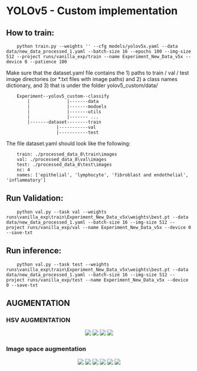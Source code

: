 # YOLOv5 - Custom implementation

## How to train:

        python train.py --weights '' --cfg models/yolov5x.yaml --data data/new_data_processed_1.yaml --batch-size 16 --epochs 100 --img-size 512 --project runs/vanilla_exp/train --name Experiment_New_Data_v5x --device 0 --patience 100

Make sure that the dataset.yaml file contains the 1) paths to train / val / test image directories (or *.txt files with image paths) and 2) a class names dictionary, and 3) that is under the folder yolov5_custom/data/

        Experiment--yolov5_custom--classify
            |              |-------data
            |              |-------modoels
            |              |-------utils
            |              |------- ...
            |-------dataset--------train
                       |-----------val
                       |-----------test

The file dataset.yaml should look like the following:

        train: ./processed_data_8\train\images
        val: ./processed_data_8\val\images
        test: ./processed_data_8\test\images
        nc: 4
        names: ['epithelial', 'lymphocyte', 'fibroblast and endothelial', 'inflammatory']
           

## Run Validation:

        python val.py --task val --weights runs\vanilla_exp\train\Experiment_New_Data_v5x\weights\best.pt --data data/new_data_processed_1.yaml --batch-size 16 --img-size 512 --project runs/vanilla_exp/val --name Experiment_New_Data_v5x --device 0 --save-txt

## Run inference:

        python val.py --task test --weights runs\vanilla_exp\train\Experiment_New_Data_v5x\weights\best.pt --data data/new_data_processed_1.yaml --batch-size 16 --img-size 512 --project runs/vanilla_exp/test --name Experiment_New_Data_v5x --device 0 --save-txt
        
## AUGMENTATION

### HSV AUGMENTATION 
<p align="center">

<img src= https://github.com/AndreaCamilloni/MScThesis-KTHWork/blob/1a0bda42fb62c5a79e91097bc706090dfa061f1a/yolov5_custom/figures/AUG-BATCH/HSV-SAT.png>
<img src= https://github.com/AndreaCamilloni/MScThesis-KTHWork/blob/1a0bda42fb62c5a79e91097bc706090dfa061f1a/yolov5_custom/figures/AUG-BATCH/HSV-VALUE.png>
<img src= https://github.com/AndreaCamilloni/MScThesis-KTHWork/blob/1a0bda42fb62c5a79e91097bc706090dfa061f1a/yolov5_custom/figures/AUG-BATCH/HSV-HUE.png>
<img src= https://github.com/AndreaCamilloni/MScThesis-KTHWork/blob/1a0bda42fb62c5a79e91097bc706090dfa061f1a/yolov5_custom/figures/AUG-BATCH/HSV.png>

</p>

### Image space augmentation
<p align="center">
<img src= https://github.com/AndreaCamilloni/MScThesis-KTHWork/blob/1a0bda42fb62c5a79e91097bc706090dfa061f1a/yolov5_custom/figures/AUG-BATCH/SCALE.png>
<img src= https://github.com/AndreaCamilloni/MScThesis-KTHWork/blob/1a0bda42fb62c5a79e91097bc706090dfa061f1a/yolov5_custom/figures/AUG-BATCH/SCALE-TRANSLATION.png>
<img src= https://github.com/AndreaCamilloni/MScThesis-KTHWork/blob/1a0bda42fb62c5a79e91097bc706090dfa061f1a/yolov5_custom/figures/AUG-BATCH/ROTATION.png>
<img src= https://github.com/AndreaCamilloni/MScThesis-KTHWork/blob/1a0bda42fb62c5a79e91097bc706090dfa061f1a/yolov5_custom/figures/AUG-BATCH/SHEAR.png>
<img src= https://github.com/AndreaCamilloni/MScThesis-KTHWork/blob/1a0bda42fb62c5a79e91097bc706090dfa061f1a/yolov5_custom/figures/AUG-BATCH/MIXUP.png>
<img src= https://github.com/AndreaCamilloni/MScThesis-KTHWork/blob/1a0bda42fb62c5a79e91097bc706090dfa061f1a/yolov5_custom/figures/AUG-BATCH/COPYPASTE.png>
 </p>